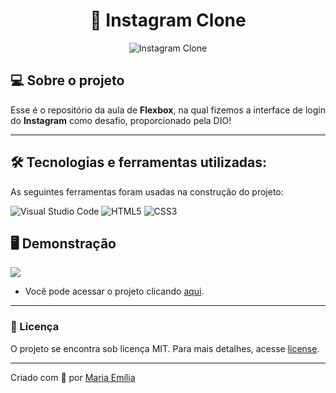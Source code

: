 <h1 align="center"> 📱 Instagram Clone </h1>

<p align="center">
	<img src="https://t.ctcdn.com.br/Sajzmy4pSl8YeqQSok7j-R1VRhc=/1200x675/smart/filters:format(webp)/i371465.jpeg" alt="Instagram Clone" title="Tinder Clone"> </p>


## 💻 Sobre o projeto

Esse é o repositório da aula de **Flexbox**, na qual fizemos a interface de login do **Instagram** como desafio, proporcionado pela DIO!

---

## 🛠 Tecnologias e ferramentas utilizadas:

As seguintes ferramentas foram usadas na construção do projeto:

![Visual Studio Code](https://img.shields.io/badge/Visual%20Studio%20Code-0078d7.svg?style=for-the-badge&logo=visual-studio-code&logoColor=white)
![HTML5](https://img.shields.io/badge/html5-%23E34F26.svg?style=for-the-badge&logo=html5&logoColor=white)
![CSS3](https://img.shields.io/badge/css3-%231572B6.svg?style=for-the-badge&logo=css3&logoColor=white)

## 🖥️ Demonstração

![](https://i.imgur.com/7aHblzc.png)   

- Você pode acessar o projeto clicando <a href="https://instagram-dio-rho.vercel.app/">aqui</a>.

---

### 📝 Licença

O projeto se encontra sob licença MIT. Para mais detalhes, acesse [license](LICENSE).

---

Criado com 💙 por [Maria Emília](https://github.com/lellismaria)
